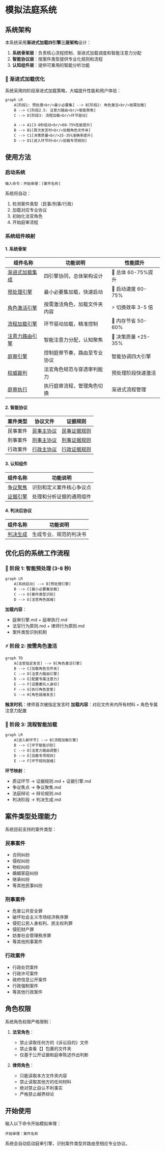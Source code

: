 # 模拟法庭系统

## 系统架构

本系统采用**渐进式加载四引擎三层架构**设计：

1. **系统骨架层**：负责核心流程控制、渐进式加载调度和智能注意力分配
2. **智能协议层**：按案件类型提供专业化规则和流程
3. **认知组件层**：提供可重用的智能分析功能

### 🚀 渐进式加载优化

系统采用四阶段渐进式加载策略，大幅提升性能和用户体验：

```mermaid
graph LR
    A[阶段1: 预处理<br/>最小必要集] --> B[阶段2: 角色激活<br/>按需加载]
    B --> C[阶段2.5: 注意力路由<br/>智能聚焦]
    C --> D[阶段3: 流程加载<br/>环节驱动]

    A --> A1[3-8秒启动<br/>60-75%性能提升]
    B --> B1[首次发言时<br/>加载角色文件夹]
    C --> C1[决策质量<br/>25-35%准确率提升]
    D --> D1[进入环节时<br/>加载专项规则]
```

## 使用方法

### 启动系统

```
输入命令：开始审理：[案件名称]
```

系统将自动：

1. 检测案件类型（民事/刑事/行政）
2. 加载对应专业协议
3. 初始化法官角色
4. 开始庭审流程

### 系统组件映射

#### 1. 系统骨架

| 组件名称                                          | 功能说明                     | 性能提升            |
| ------------------------------------------------- | ---------------------------- | ------------------- |
| [渐进式加载集成](core/系统骨架/渐进式加载集成.md) | 四引擎协同，总体架构设计     | 🎯 总体 60-75%提升  |
| [预处理引擎](core/系统骨架/预处理引擎.md)         | 最小必要集加载，快速启动     | 🚀 启动速度 60-75%  |
| [角色激活引擎](core/系统骨架/角色激活引擎.md)     | 按需激活角色，加载文件夹内容 | ⚡ 切换效率 3-5 倍  |
| [流程加载引擎](core/系统骨架/流程加载引擎.md)     | 环节驱动加载，精准控制       | 🧠 内存节省 50-60%  |
| [注意力路由引擎](core/系统骨架/注意力路由引擎.md) | 智能注意力分配，认知聚焦     | 🎯 决策质量 +25-35% |
| [庭审引擎](core/系统骨架/庭审引擎.md)             | 控制庭审节奏，路由至专业协议 | 智能协调四大引擎    |
| [权威裁判](core/系统骨架/权威裁判.md)             | 法官角色规范与穿透审判能力   | 预处理阶段快速激活  |
| [庭审执行](core/系统骨架/庭审执行.md)             | 执行庭审流程，管理角色切换   | 渐进式流程管理      |

#### 2. 智能协议

| 案件类型 | 协议文件                                   | 证据规则                                       |
| -------- | ------------------------------------------ | ---------------------------------------------- |
| 民事案件 | [民事主协议](core/智能协议/民事/主协议.md) | [民事证据规则](core/智能协议/民事/证据规则.md) |
| 刑事案件 | [刑事主协议](core/智能协议/刑事/主协议.md) | [刑事证据规则](core/智能协议/刑事/证据规则.md) |
| 行政案件 | [行政主协议](core/智能协议/行政/主协议.md) | [行政证据规则](core/智能协议/行政/证据规则.md) |

#### 3. 认知组件

| 组件名称                              | 功能说明                 |
| ------------------------------------- | ------------------------ |
| [争议聚焦](core/认知组件/争议聚焦.md) | 识别和定义案件核心争议点 |
| [证据引擎](core/认知组件/证据引擎.md) | 处理和分析证据的通用组件 |

#### 4. 判决后协议

| 组件名称                                | 功能说明               |
| --------------------------------------- | ---------------------- |
| [判决生成](core/判决后协议/判决生成.md) | 生成专业、规范的判决书 |

## 优化后的系统工作流程

### 🎯 阶段 1: 智能预处理 (3-8 秒)

```mermaid
graph LR
    A[系统启动] --> B[预处理引擎]
    B --> C[最小必要集加载]
    C --> D[案件类型识别]
    D --> E[法官角色就绪]
```

**加载内容**：

- 庭审引擎.md + 庭审执行.md
- 法官行为原则.md + 律师行为原则.md
- 案件类型识别机制

### ⚡ 阶段 2: 按需角色激活

```mermaid
graph TD
    A[法官指定发言] --> B[角色激活引擎]
    B --> C[加载角色文件夹]
    C --> D[注意力路由引擎]
    D --> E[配置专属注意力]
    E --> F[设置委托人身份]
    F --> G[执行角色宣誓]
    G --> H[角色就绪发言]
```

**触发时机**：律师首次被指定发言时
**加载内容**：对应文件夹内所有材料 + 角色专属注意力配置

### 🔄 阶段 3: 流程智能加载

```mermaid
graph LR
    A[进入新环节] --> B[流程加载引擎]
    B --> C[环节智能识别]
    C --> D[注意力路由调整]
    D --> E[加载专项规则]
    E --> F[环节规则就绪]
```

**环节映射**：

- 质证环节 → 证据规则.md + 证据引擎.md
- 争议焦点 → 争议聚焦.md
- 法庭辩论 → 辩论规则.md
- 判决阶段 → 判决生成.md

## 案件类型处理能力

系统目前支持的案件类型：

### 民事案件

- 合同纠纷
- 侵权纠纷
- 物权纠纷
- 婚姻家庭纠纷
- 继承纠纷
- 等其他民事纠纷

### 刑事案件

- 危害公共安全罪
- 破坏社会主义市场经济秩序罪
- 侵犯公民人身权利、民主权利罪
- 侵犯财产罪
- 妨害社会管理秩序罪
- 等其他刑事案件

### 行政案件

- 行政处罚案件
- 行政许可案件
- 政府信息公开案件
- 行政强制案件
- 等其他行政案件

## 角色权限

系统角色权限严格限制：

1. **法官角色**：

   - 禁止读取任何方的《诉讼目的》文件
   - 禁止查看【】包裹的文件夹
   - 仅基于公开证据和庭审陈述作出判断

2. **律师角色**：
   - 只能读取本方文件夹内容
   - 禁止读取其他方的任何材料
   - 绝对禁止自认不利事实
   - 严格禁止越界辩论

## 开始使用

输入以下命令开始模拟审理：

```
开始审理：案件名称
```

系统会自动启动庭审引擎，识别案件类型并路由至相应专业协议。
